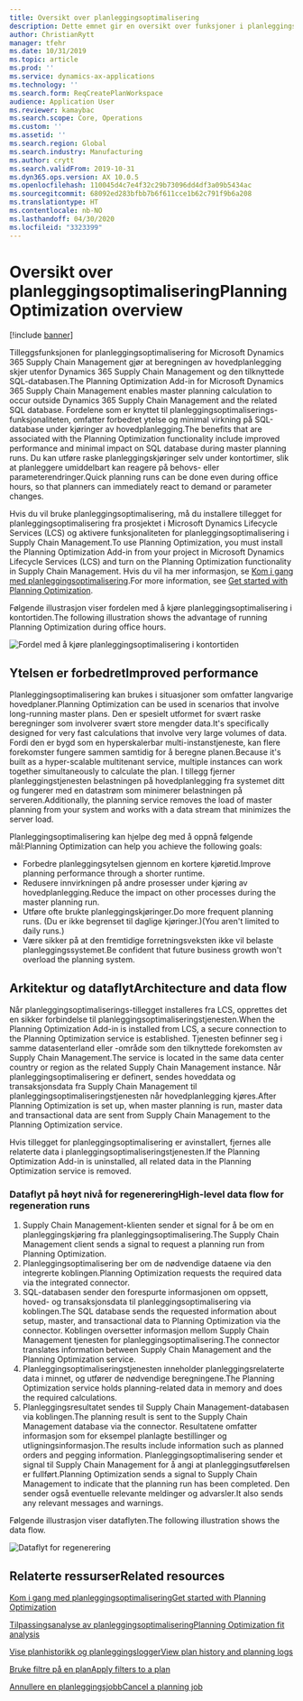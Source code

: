 ```yaml
---
title: Oversikt over planleggingsoptimalisering
description: Dette emnet gir en oversikt over funksjoner i planleggingsoptimalisering.
author: ChristianRytt
manager: tfehr
ms.date: 10/31/2019
ms.topic: article
ms.prod: ''
ms.service: dynamics-ax-applications
ms.technology: ''
ms.search.form: ReqCreatePlanWorkspace
audience: Application User
ms.reviewer: kamaybac
ms.search.scope: Core, Operations
ms.custom: ''
ms.assetid: ''
ms.search.region: Global
ms.search.industry: Manufacturing
ms.author: crytt
ms.search.validFrom: 2019-10-31
ms.dyn365.ops.version: AX 10.0.5
ms.openlocfilehash: 110045d4c7e4f32c29b73096dd4df3a09b5434ac
ms.sourcegitcommit: 68092ed283bfbb7b6f611cce1b62c791f9b6a208
ms.translationtype: HT
ms.contentlocale: nb-NO
ms.lasthandoff: 04/30/2020
ms.locfileid: "3323399"
---
```

# <a name="planning-optimization-overview"></a><span data-ttu-id="69a2f-103">Oversikt over planleggingsoptimalisering</span><span class="sxs-lookup"><span data-stu-id="69a2f-103">Planning Optimization overview</span></span>

[!include [banner](../../includes/banner.md)]

<span data-ttu-id="69a2f-104">Tilleggsfunksjonen for planleggingsoptimalisering for Microsoft Dynamics 365 Supply Chain Management gjør at beregningen av hovedplanlegging skjer utenfor Dynamics 365 Supply Chain Management og den tilknyttede SQL-databasen.</span><span class="sxs-lookup"><span data-stu-id="69a2f-104">The Planning Optimization Add-in for Microsoft Dynamics 365 Supply Chain Management enables master planning calculation to occur outside Dynamics 365 Supply Chain Management and the related SQL database.</span></span> <span data-ttu-id="69a2f-105">Fordelene som er knyttet til planleggingsoptimaliserings-funksjonaliteten, omfatter forbedret ytelse og minimal virkning på SQL-database under kjøringer av hovedplanlegging.</span><span class="sxs-lookup"><span data-stu-id="69a2f-105">The benefits that are associated with the Planning Optimization functionality include improved performance and minimal impact on SQL database during master planning runs.</span></span> <span data-ttu-id="69a2f-106">Du kan utføre raske planleggingskjøringer selv under kontortimer, slik at planleggere umiddelbart kan reagere på behovs- eller parameterendringer.</span><span class="sxs-lookup"><span data-stu-id="69a2f-106">Quick planning runs can be done even during office hours, so that planners can immediately react to demand or parameter changes.</span></span>

<span data-ttu-id="69a2f-107">Hvis du vil bruke planleggingsoptimalisering, må du installere tillegget for planleggingsoptimalisering fra prosjektet i Microsoft Dynamics Lifecycle Services (LCS) og aktivere funksjonaliteten for planleggingsoptimalisering i Supply Chain Management.</span><span class="sxs-lookup"><span data-stu-id="69a2f-107">To use Planning Optimization, you must install the Planning Optimization Add-in from your project in Microsoft Dynamics Lifecycle Services (LCS) and turn on the Planning Optimization functionality in Supply Chain Management.</span></span> <span data-ttu-id="69a2f-108">Hvis du vil ha mer informasjon, se [Kom i gang med planleggingsoptimalisering](get-started.md).</span><span class="sxs-lookup"><span data-stu-id="69a2f-108">For more information, see [Get started with Planning Optimization](get-started.md).</span></span>

<span data-ttu-id="69a2f-109">Følgende illustrasjon viser fordelen med å kjøre planleggingsoptimalisering i kontortiden.</span><span class="sxs-lookup"><span data-stu-id="69a2f-109">The following illustration shows the advantage of running Planning Optimization during office hours.</span></span>

![Fordel med å kjøre planleggingsoptimalisering i kontortiden](media/PlanningOptimization1.png)

## <a name="improved-performance"></a><span data-ttu-id="69a2f-111">Ytelsen er forbedret</span><span class="sxs-lookup"><span data-stu-id="69a2f-111">Improved performance</span></span>

<span data-ttu-id="69a2f-112">Planleggingsoptimalisering kan brukes i situasjoner som omfatter langvarige hovedplaner.</span><span class="sxs-lookup"><span data-stu-id="69a2f-112">Planning Optimization can be used in scenarios that involve long-running master plans.</span></span> <span data-ttu-id="69a2f-113">Den er spesielt utformet for svært raske beregninger som involverer svært store mengder data.</span><span class="sxs-lookup"><span data-stu-id="69a2f-113">It's specifically designed for very fast calculations that involve very large volumes of data.</span></span> <span data-ttu-id="69a2f-114">Fordi den er bygd som en hyperskalerbar multi-instanstjeneste, kan flere forekomster fungere sammen samtidig for å beregne planen.</span><span class="sxs-lookup"><span data-stu-id="69a2f-114">Because it's built as a hyper-scalable multitenant service, multiple instances can work together simultaneously to calculate the plan.</span></span> <span data-ttu-id="69a2f-115">I tillegg fjerner planleggingstjenesten belastningen på hovedplanlegging fra systemet ditt og fungerer med en datastrøm som minimerer belastningen på serveren.</span><span class="sxs-lookup"><span data-stu-id="69a2f-115">Additionally, the planning service removes the load of master planning from your system and works with a data stream that minimizes the server load.</span></span>

<span data-ttu-id="69a2f-116">Planleggingsoptimalisering kan hjelpe deg med å oppnå følgende mål:</span><span class="sxs-lookup"><span data-stu-id="69a2f-116">Planning Optimization can help you achieve the following goals:</span></span>

- <span data-ttu-id="69a2f-117">Forbedre planleggingsytelsen gjennom en kortere kjøretid.</span><span class="sxs-lookup"><span data-stu-id="69a2f-117">Improve planning performance through a shorter runtime.</span></span>
- <span data-ttu-id="69a2f-118">Redusere innvirkningen på andre prosesser under kjøring av hovedplanlegging.</span><span class="sxs-lookup"><span data-stu-id="69a2f-118">Reduce the impact on other processes during the master planning run.</span></span>
- <span data-ttu-id="69a2f-119">Utføre ofte brukte planleggingskjøringer.</span><span class="sxs-lookup"><span data-stu-id="69a2f-119">Do more frequent planning runs.</span></span> <span data-ttu-id="69a2f-120">(Du er ikke begrenset til daglige kjøringer.)</span><span class="sxs-lookup"><span data-stu-id="69a2f-120">(You aren't limited to daily runs.)</span></span>
- <span data-ttu-id="69a2f-121">Være sikker på at den fremtidige forretningsveksten ikke vil belaste planleggingssystemet.</span><span class="sxs-lookup"><span data-stu-id="69a2f-121">Be confident that future business growth won't overload the planning system.</span></span>

## <a name="architecture-and-data-flow"></a><span data-ttu-id="69a2f-122">Arkitektur og dataflyt</span><span class="sxs-lookup"><span data-stu-id="69a2f-122">Architecture and data flow</span></span>

<span data-ttu-id="69a2f-123">Når planleggingsoptimaliserings-tillegget installeres fra LCS, opprettes det en sikker forbindelse til planleggingsoptimaliseringstjenesten.</span><span class="sxs-lookup"><span data-stu-id="69a2f-123">When the Planning Optimization Add-in is installed from LCS, a secure connection to the Planning Optimization service is established.</span></span> <span data-ttu-id="69a2f-124">Tjenesten befinner seg i samme datasenterland eller -område som den tilknyttede forekomsten av Supply Chain Management.</span><span class="sxs-lookup"><span data-stu-id="69a2f-124">The service is located in the same data center country or region as the related Supply Chain Management instance.</span></span> <span data-ttu-id="69a2f-125">Når planleggingsoptimalisering er definert, sendes hoveddata og transaksjonsdata fra Supply Chain Management til planleggingsoptimaliseringstjenesten når hovedplanlegging kjøres.</span><span class="sxs-lookup"><span data-stu-id="69a2f-125">After Planning Optimization is set up, when master planning is run, master data and transactional data are sent from Supply Chain Management to the Planning Optimization service.</span></span>

<span data-ttu-id="69a2f-126">Hvis tillegget for planleggingsoptimalisering er avinstallert, fjernes alle relaterte data i planleggingsoptimaliseringstjenesten.</span><span class="sxs-lookup"><span data-stu-id="69a2f-126">If the Planning Optimization Add-in is uninstalled, all related data in the Planning Optimization service is removed.</span></span>

### <a name="high-level-data-flow-for-regeneration-runs"></a><span data-ttu-id="69a2f-127">Dataflyt på høyt nivå for regenerering</span><span class="sxs-lookup"><span data-stu-id="69a2f-127">High-level data flow for regeneration runs</span></span>

1. <span data-ttu-id="69a2f-128">Supply Chain Management-klienten sender et signal for å be om en planleggingskjøring fra planleggingsoptimalisering.</span><span class="sxs-lookup"><span data-stu-id="69a2f-128">The Supply Chain Management client sends a signal to request a planning run from Planning Optimization.</span></span>
2. <span data-ttu-id="69a2f-129">Planleggingsoptimalisering ber om de nødvendige dataene via den integrerte koblingen.</span><span class="sxs-lookup"><span data-stu-id="69a2f-129">Planning Optimization requests the required data via the integrated connector.</span></span>
3. <span data-ttu-id="69a2f-130">SQL-databasen sender den forespurte informasjonen om oppsett, hoved- og transaksjonsdata til planleggingsoptimalisering via koblingen.</span><span class="sxs-lookup"><span data-stu-id="69a2f-130">The SQL database sends the requested information about setup, master, and transactional data to Planning Optimization via the connector.</span></span> <span data-ttu-id="69a2f-131">Koblingen oversetter informasjon mellom Supply Chain Management tjenesten for planleggingsoptimalisering.</span><span class="sxs-lookup"><span data-stu-id="69a2f-131">The connector translates information between Supply Chain Management and the Planning Optimization service.</span></span>
4. <span data-ttu-id="69a2f-132">Planleggingsoptimaliseringstjenesten inneholder planleggingsrelaterte data i minnet, og utfører de nødvendige beregningene.</span><span class="sxs-lookup"><span data-stu-id="69a2f-132">The Planning Optimization service holds planning-related data in memory and does the required calculations.</span></span>
5. <span data-ttu-id="69a2f-133">Planleggingsresultatet sendes til Supply Chain Management-databasen via koblingen.</span><span class="sxs-lookup"><span data-stu-id="69a2f-133">The planning result is sent to the Supply Chain Management database via the connector.</span></span> <span data-ttu-id="69a2f-134">Resultatene omfatter informasjon som for eksempel planlagte bestillinger og utligningsinformasjon.</span><span class="sxs-lookup"><span data-stu-id="69a2f-134">The results include information such as planned orders and pegging information.</span></span> <span data-ttu-id="69a2f-135">Planleggingsoptimalisering sender et signal til Supply Chain Management for å angi at planleggingsutførelsen er fullført.</span><span class="sxs-lookup"><span data-stu-id="69a2f-135">Planning Optimization sends a signal to Supply Chain Management to indicate that the planning run has been completed.</span></span> <span data-ttu-id="69a2f-136">Den sender også eventuelle relevante meldinger og advarsler.</span><span class="sxs-lookup"><span data-stu-id="69a2f-136">It also sends any relevant messages and warnings.</span></span>

<span data-ttu-id="69a2f-137">Følgende illustrasjon viser dataflyten.</span><span class="sxs-lookup"><span data-stu-id="69a2f-137">The following illustration shows the data flow.</span></span>

![Dataflyt for regenerering](media/PlanningOptimization2.png)

## <a name="related-resources"></a><span data-ttu-id="69a2f-139">Relaterte ressurser</span><span class="sxs-lookup"><span data-stu-id="69a2f-139">Related resources</span></span>

[<span data-ttu-id="69a2f-140">Kom i gang med planleggingsoptimalisering</span><span class="sxs-lookup"><span data-stu-id="69a2f-140">Get started with Planning Optimization</span></span>](get-started.md)

[<span data-ttu-id="69a2f-141">Tilpassingsanalyse av planleggingsoptimalisering</span><span class="sxs-lookup"><span data-stu-id="69a2f-141">Planning Optimization fit analysis</span></span>](planning-optimization-fit-analysis.md)

[<span data-ttu-id="69a2f-142">Vise planhistorikk og planleggingslogger</span><span class="sxs-lookup"><span data-stu-id="69a2f-142">View plan history and planning logs</span></span>](plan-history-logs.md)

[<span data-ttu-id="69a2f-143">Bruke filtre på en plan</span><span class="sxs-lookup"><span data-stu-id="69a2f-143">Apply filters to a plan</span></span>](plan-filters.md)

[<span data-ttu-id="69a2f-144">Annullere en planleggingsjobb</span><span class="sxs-lookup"><span data-stu-id="69a2f-144">Cancel a planning job</span></span>](cancel-planning-job.md)
